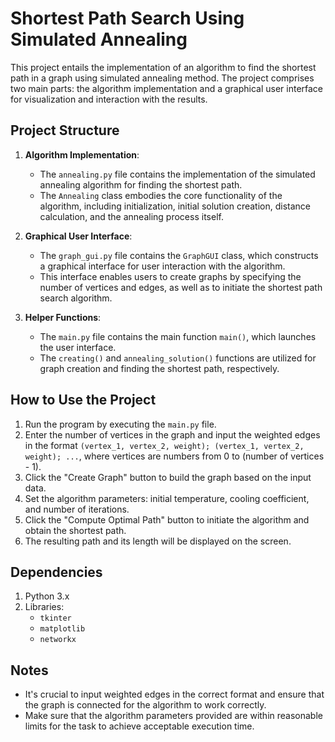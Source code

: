 # Shortest Path Search Using Simulated Annealing

This project entails the implementation of an algorithm to find the shortest path in a graph using simulated annealing method. The project comprises two main parts: the algorithm implementation and a graphical user interface for visualization and interaction with the results.

## Project Structure

1. **Algorithm Implementation**:
    - The `annealing.py` file contains the implementation of the simulated annealing algorithm for finding the shortest path.
    - The `Annealing` class embodies the core functionality of the algorithm, including initialization, initial solution creation, distance calculation, and the annealing process itself.

2. **Graphical User Interface**:
    - The `graph_gui.py` file contains the `GraphGUI` class, which constructs a graphical interface for user interaction with the algorithm.
    - This interface enables users to create graphs by specifying the number of vertices and edges, as well as to initiate the shortest path search algorithm.

3. **Helper Functions**:
    - The `main.py` file contains the main function `main()`, which launches the user interface.
    - The `creating()` and `annealing_solution()` functions are utilized for graph creation and finding the shortest path, respectively.

## How to Use the Project

1. Run the program by executing the `main.py` file.
2. Enter the number of vertices in the graph and input the weighted edges in the format `(vertex_1, vertex_2, weight); (vertex_1, vertex_2, weight); ...`, where vertices are numbers from 0 to (number of vertices - 1).
3. Click the "Create Graph" button to build the graph based on the input data.
4. Set the algorithm parameters: initial temperature, cooling coefficient, and number of iterations.
5. Click the "Compute Optimal Path" button to initiate the algorithm and obtain the shortest path.
6. The resulting path and its length will be displayed on the screen.

## Dependencies

1. Python 3.x
2. Libraries:
    - `tkinter`
    - `matplotlib`
    - `networkx`

## Notes

- It's crucial to input weighted edges in the correct format and ensure that the graph is connected for the algorithm to work correctly.
- Make sure that the algorithm parameters provided are within reasonable limits for the task to achieve acceptable execution time.
